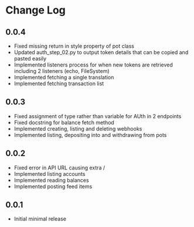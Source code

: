 # Change Log

## 0.0.4
* Fixed missing return in style property of pot class
* Updated auth_step_02.py to output token details that can be copied and pasted easily
* Implemented listeners process for when new tokens are retrieved including 2 listeners (echo, FileSystem)
* Implemented fetching a single translation
* Implemented fetching transaction list

## 0.0.3
* Fixed assignment of type rather than variable for AUth in 2 endpoints
* Fixed docstring for balance fetch method
* Implemented creating, listing and deleting webhooks
* Implemented listing, depositing into and withdrawing from pots

## 0.0.2

* Fixed error in API URL causing extra /
* Implemented listing accounts
* Implemented reading balances
* Implemented posting feed items

## 0.0.1

* Initial minimal release